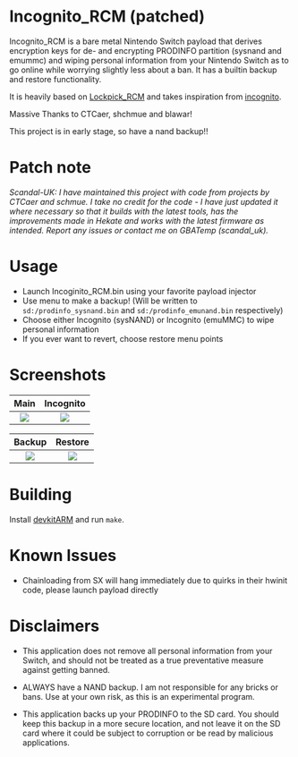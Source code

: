 Incognito_RCM (patched)
=
Incognito_RCM is a bare metal Nintendo Switch payload that derives encryption keys for de- and encrypting PRODINFO partition (sysnand and emummc) and wiping personal information from your Nintendo Switch as to go online while worrying slightly less about a ban.
It has a builtin backup and restore functionality.

It is heavily based on [Lockpick_RCM](https://github.com/shchmue/Lockpick_RCM) and takes inspiration from [incognito](https://github.com/blawar/incognito).

Massive Thanks to CTCaer, shchmue and blawar!

This project is in early stage, so have a nand backup!!

Patch note
=
*Scandal-UK: I have maintained this project with code from projects by CTCaer and schmue. I take no credit for the code - I have just updated it where necessary so that it builds with the latest tools, has the improvements made in Hekate and works with the latest firmware as intended. Report any issues or contact me on GBATemp (scandal_uk).*

Usage
=
* Launch Incoginito_RCM.bin using your favorite payload injector
* Use menu to make a backup! (Will be written to `sd:/prodinfo_sysnand.bin` and `sd:/prodinfo_emunand.bin` respectively)
* Choose either Incognito (sysNAND) or Incognito (emuMMC) to wipe personal information
* If you ever want to revert, choose restore menu points

Screenshots
=

Main            |  Incognito
:-------------------------:|:-------------------------:
![](/res/main.png)  |  ![](/res/incognito.png)

Backup            |  Restore
:-------------------------:|:-------------------------:
![](/res/backup.png)  |  ![](/res/restore.png)

Building
=
Install [devkitARM](https://devkitpro.org/) and run `make`.

Known Issues
=
* Chainloading from SX will hang immediately due to quirks in their hwinit code, please launch payload directly

Disclaimers
=
* This application does not remove all personal information from your Switch, and should not be treated as a true preventative measure against getting banned.

* ALWAYS have a NAND backup. I am not responsible for any bricks or bans. Use at your own risk, as this is an experimental program.

* This application backs up your PRODINFO to the SD card. You should keep this backup in a more secure location, and not leave it on the SD card where it could be subject to corruption or be read by malicious applications.
